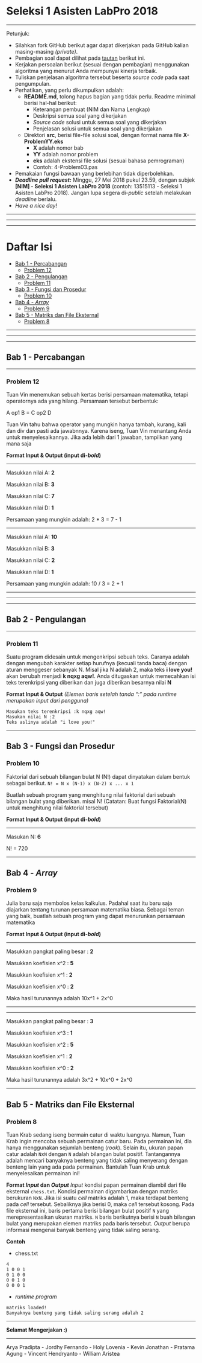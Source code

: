 # Seleksi 1 Asisten LabPro 2018
-----------------------------------
Petunjuk:

- Silahkan fork GitHub berikut agar dapat dikerjakan pada GitHub kalian masing-masing *(private)*.
- Pembagian soal dapat dilihat pada [tautan](https://docs.google.com/spreadsheets/d/1l8SNlbK4EI8wFb5_3pDDi3IfioO7VglCcPmfFCK2jJU/edit?usp=sharing) berikut ini.
- Kerjakan persoalan berikut (sesuai dengan pembagian) menggunakan algoritma yang menurut Anda mempunyai kinerja terbaik.
- Tuliskan penjelasan algoritma tersebut beserta *source code* pada saat pengumpulan.
- Perhatikan, yang perlu dikumpulkan adalah:
  - **README.md**, tolong hapus bagian yang tidak perlu. Readme minimal berisi hal-hal berikut:
    - Keterangan pembuat (NIM dan Nama Lengkap)
    - Deskripsi semua soal yang dikerjakan
    - *Source code* solusi untuk semua soal yang dikerjakan
    - Penjelasan solusi untuk semua soal yang dikerjakan
  - Direktori **src**, berisi file-file solusi soal, dengan format nama file **X-ProblemYY.eks**
    - **X** adalah nomor bab
    - **YY** adalah nomor problem
    - **eks** adalah ekstensi file solusi (sesuai bahasa pemrograman)
    - Contoh: 4-Problem03.pas
- Pemakaian fungsi bawaan yang berlebihan tidak diperbolehkan.
- ***Deadline pull request:*** Minggu, 27 Mei 2018 pukul 23.59, dengan subjek **[NIM] - Seleksi 1 Asisten LabPro 2018** (contoh: 13515113 - Seleksi 1 Asisten LabPro 2018). Jangan lupa segera di-*public* setelah melakukan *deadline* berlalu.
- *Have a nice day!*
------

------

------

# Daftar Isi

<!-- START doctoc generated TOC please keep comment here to allow auto update -->
<!-- DON'T EDIT THIS SECTION, INSTEAD RE-RUN doctoc TO UPDATE -->


- [Bab 1 - Percabangan](#bab-1---percabangan)
  - [Problem 12](#problem-12)
- [Bab 2 - Pengulangan](#bab-2---pengulangan)
  - [Problem 11](#problem-11-1)
- [Bab 3 - Fungsi dan Prosedur](#bab-3---fungsi-dan-prosedur)
  - [Problem 10](#problem-10-2)
- [Bab 4 - *Array*](#bab-4---array)
  - [Problem 9](#problem-9-3)
- [Bab 5 - Matriks dan File Eksternal](#bab-5---matriks-dan-file-eksternal)
  - [Problem 8](#problem-8-4)

<!-- END doctoc generated TOC please keep comment here to allow auto update -->

------------------------------------
------

------

## Bab 1 - Percabangan
---------------------------------

### Problem 12

Tuan Vin menemukan sebuah kertas berisi persamaan matematika, tetapi operatornya ada yang hilang. Persamaan tersebut berbentuk:


A op1 B = C op2 D


Tuan Vin tahu bahwa operator yang mungkin hanya tambah, kurang, kali dan div dan pasti ada jawabnnya. Karena iseng, Tuan Vin menantang Anda untuk menyelesaikannya. Jika ada lebih dari 1 jawaban, tampilkan yang mana saja


**Format Input & Output (input di-*bold*)**
***
Masukkan nilai A: **2**

Masukkan nilai B: **3**

Masukkan nilai C: **7**

Masukkan nilai D: **1**

Persamaan yang mungkin adalah: 2 * 3 = 7 - 1
***
Masukkan nilai A: **10**

Masukkan nilai B: **3**

Masukkan nilai C: **2**

Masukkan nilai D: **1**

Persamaan yang mungkin adalah: 10 / 3 = 2 + 1
***

---------------------------------
---------------------------------


## Bab 2 - Pengulangan
---------------------------------
### Problem 11


Suatu program didesain untuk mengenkripsi sebuah teks. Caranya adalah dengan mengubah karakter setiap hurufnya (kecuali tanda baca) dengan aturan menggeser sebanyak N. Misal jika N adalah 2, maka teks **i love you!** akan berubah menjadi **k nqxg aqw!**. 
Anda ditugaskan untuk memecahkan isi teks terenkripsi yang diberikan dan juga diberikan besarnya nilai **N**


**Format Input & Output**
*(Elemen baris setelah tanda “:” pada runtime merupakan input dari pengguna)*
```
Masukan teks terenkripsi :k nqxg aqw!
Masukan nilai N :2
Teks aslinya adalah "i love you!"
```
---------------------------------

## Bab 3 - Fungsi dan Prosedur
### Problem 10

Faktorial dari sebuah bilangan bulat N (N!) dapat dinyatakan dalam bentuk sebagai berikut.
`N! = N x (N-1) x (N-2) x ... x 1`


Buatlah sebuah program yang menghitung nilai faktorial dari sebuah bilangan bulat yang diberikan. misal N! (Catatan: Buat fungsi Faktorial(N) untuk menghitung nilai faktorial tersebut)


**Format Input & Output (input di-*bold*)**
***
Masukan N: **6**

N! = 720
***

## Bab 4 - *Array*
### Problem 9

Julia baru saja membolos kelas kalkulus. Padahal saat itu baru saja diajarkan tentang turunan persamaan matematika biasa. Sebagai teman yang baik, buatlah sebuah program yang dapat menurunkan persamaan matematika

**Format Input & Output (input di-*bold*)**
***
Masukkan pangkat paling besar : **2**

Masukkan koefisien x^2 : **5**

Masukkan koefisien x^1 : **2**

Masukkan koefisien x^0 : **2**

Maka hasil turunannya adalah 10x^1 + 2x^0
***
***
Masukkan pangkat paling besar : **3**

Masukkan koefisien x^3 : **1**

Masukkan koefisien x^2 : **5**

Masukkan koefisien x^1 : **2**

Masukkan koefisien x^0 : **2**

Maka hasil turunannya adalah 3x^2 + 10x^0 + 2x^0
***


## Bab 5 - Matriks dan File Eksternal

### Problem 8

Tuan Krab sedang iseng bermain catur di waktu luangnya. Namun, Tuan Krab ingin mencoba sebuah permainan catur baru. Pada permainan ini, dia hanya menggunakan sejumlah benteng (*rook*). Selain itu, ukuran papan catur adalah `N`x`N` dengan `N` adalah bilangan bulat positif. Tantangannya adalah mencari banyaknya benteng yang tidak saling menyerang dengan benteng lain yang ada pada permainan. Bantulah Tuan Krab untuk menyelesaikan permainan ini!

**Format *Input* dan *Output***
*Input* kondisi papan permainan diambil dari file eksternal `chess.txt`. Kondisi permainan digambarkan dengan matriks berukuran `N`x`N`. Jika isi suatu *cell* matriks adalah 1, maka terdapat benteng pada *cell* tersebut. Sebaliknya jika berisi 0, maka *cell* tersebut kosong. Pada file eksternal ini, baris pertama berisi bilangan bulat positif `N` yang merepresentasikan ukuran matriks. `N` baris berikutnya berisi `N` buah bilangan bulat yang merupakan elemen matriks pada baris tersebut.
*Output* berupa informasi mengenai banyak benteng yang tidak saling serang.

**Contoh**

- chess.txt

```
4
1 0 0 1
0 1 0 0
0 0 1 0
0 0 0 1
```

- *runtime program*

```
matriks loaded!
Banyaknya benteng yang tidak saling serang adalah 2
```

-----------------------------------





**Selamat Mengerjakan :)**

------

Arya Pradipta - Jordhy Fernando - Holy Lovenia - Kevin Jonathan - Pratama Agung - Vincent Hendryanto - William Aristea
